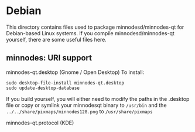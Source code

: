 
Debian
====================
This directory contains files used to package minnodesd/minnodes-qt
for Debian-based Linux systems. If you compile minnodesd/minnodes-qt yourself, there are some useful files here.

## minnodes: URI support ##


minnodes-qt.desktop  (Gnome / Open Desktop)
To install:

	sudo desktop-file-install minnodes-qt.desktop
	sudo update-desktop-database

If you build yourself, you will either need to modify the paths in
the .desktop file or copy or symlink your minnodesqt binary to `/usr/bin`
and the `../../share/pixmaps/minnodes128.png` to `/usr/share/pixmaps`

minnodes-qt.protocol (KDE)

